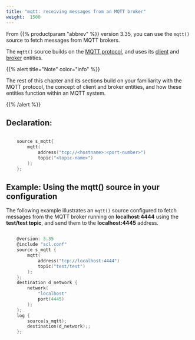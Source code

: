 ```yaml
---
title: "mqtt: receiving messages from an MQTT broker"
weight:  1500
---
```

<!-- DISCLAIMER: This file is based on the syslog-ng Open Source Edition documentation https://github.com/balabit/syslog-ng-ose-guides/commit/2f4a52ee61d1ea9ad27cb4f3168b95408fddfdf2 and is used under the terms of The syslog-ng Open Source Edition Documentation License. The file has been modified by Axoflow. -->

From {{% productparam "abbrev" %}} version 3.35, you can use the `mqtt()` source to fetch messages from MQTT brokers.

The `mqtt()` source builds on the [MQTT protocol](https://www.hivemq.com/mqtt/mqtt-protocol/), and uses its [client](https://www.hivemq.com/blog/seven-best-mqtt-client-tools/) and [broker](https://www.hivemq.com/hivemq/mqtt-broker/) entities.

{{% alert title="Note" color="info" %}}

The rest of this chapter and its sections build on your familiarity with the MQTT protocol, the concept of client and broker entities, and how these entities function within an MQTT system.

{{% /alert %}}


## Declaration:

```c

    source s_mqtt{
        mqtt(
            address("tcp://<hostname>:<port-number>")
            topic("<topic-name>")
        );
    };

```



## Example: Using the mqtt() source in your configuration

The following example illustrates an `mqtt()` source configured to fetch messages from the MQTT broker running on **localhost:4444** using the **test/test topic**, and send them to the **localhost:4445** address.

```c

    @version: 3.35
    @include "scl.conf"
    source s_mqtt {
        mqtt(
            address("tcp://localhost:4444")
            topic("test/test")
        );
    };
    destination d_network {
        network(
            "localhost"
            port(4445)
        );
    };
    log {
        source(s_mqtt);
        destination(d_network);;
    };

```

